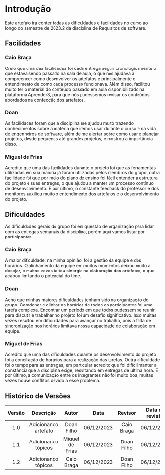 # **Introdução**

Este artefato ira conter todas as dificuldades e facilidades no curso ao longo do semestre de 2023.2 da disciplina de Requisitos de software.

## **Facilidades**

### **Caio Braga**
Creio que uma das facilidades foi cada entrega seguir cronologicamente o que estava sendo passado na sala de aula, o que nos ajudava a compreender como desenvolver os artefatos e principalmente o entendimento de como cada processo funcionava. Além disso, facilitou muito ter o material do conteúdo passado em aula disponibilizado na plataforma Aprender3, para que nós pudessemos revisar os conteúdos abordados na confecção dos artefatos.


### **Doan**
As facilidades foram que a disciplina me ajudou muito trazendo conhecimentos sobre a matéria que iremos usar durante o curso e na vida de engenheiros de software, além de me alertar sobre como usar e planejar projetos, desde pequenos até grandes projetos, e mostrou a importância disso.

### **Miguel de Frias**
Acredito que uma das facilidades durante o projeto foi que as ferramentas utilizadas em sua maioria já foram utilizadas pelos membros do grupo, outra facilidade foi que por meio do plano de ensino foi fácil entender a estrutura do projeto e suas entregas, o que ajudou a manter um processo contínuo de desenvolvimento. E por último, o constante feedback do professor e dos monitores auxiliou muito o entendimento dos artefatos e o desenvolvimento do projeto.

## **Dificuldades**
As dificuldades gerais do grupo foi em questão de organização para lidar com as entregas semanais da disciplina, porém aqui vamos listar por participantes.

### **Caio Braga**
A maior dificuldade, na minha opinião, foi a gestão da equipe e dos horários. O alinhamento da equipe em muitos momentos deixou muito a desejar, e muitas vezes faltou sinergia na elaboração dos artefatos, o que acabou limitando o potencial do time.

### **Doan**
Acho que minhas maiores dificuldades tenham sido na organização do grupo. Coordenar e alinhar os horários de todos os participantes foi uma tarefa complexa. Encontrar um período em que todos pudessem se reunir para discutir e trabalhar no projeto foi um desafio significativo. Isso muitas vezes resultou em dificuldades para avançar no trabalho, pois a falta de sincronização nos horários limitava nossa capacidade de colaboração em equipe.

### **Miguel de Frias**
Acredito que uma das dificuldades durante os desenvolvimento do projeto foi a conciliação de horários para a realização das tarefas. Outra dificuldade foi o tempo para as entregas, em particular acredito que foi difícil manter a constância que a disciplina exige, resultando em entregas de última hora. E por último, a comunicação entre os integrantes não foi muito boa, muitas vezes houve conflitos devido a esse problema.


## **Histórico de Versões**

| Versão |          Descrição              |     Autor      |      Data      |   Revisor     |    Data de revisão    |  
|:------:|:-------------------------------:|:--------------:|:--------------:|:-------------:|:---------------------:|
|  1.0   | Adicionando artefato | Doan Filho  |   06/12/2023   | Caio Braga  | 06/12/2023 |
|  1.1   | Adicionando tópicos | Miguel de Frias  |   06/12/2023   | Doan Filho  | 06/12/2023 |
|  1.2   | Adicionando tópicos | Caio Braga  |   06/12/2023   | Doan Filho  | 06/12/2023 |
